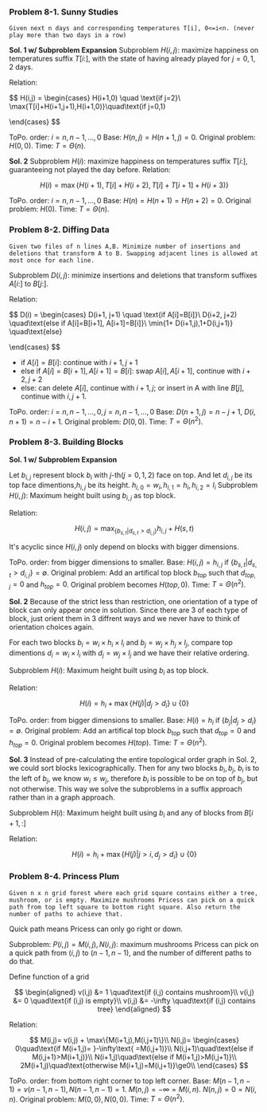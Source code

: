### Problem 8-1. Sunny Studies
    Given next n days and corresponding temperatures T[i], 0<=i<n. (never play more than two days in a row)

**Sol. 1 w/ Subproblem Expansion**
Subproblem $H(i,j)$: maximize happiness on temperatures suffix $T[i:]$, with the state of having already played for $j={0,1,2}$ days.

Relation:

$$
H(i,j) = 
\begin{cases}
H(i+1,0) \quad \text{if j=2}\\
\max\{T[i]+H(i+1,j+1),H(i+1,0)\}\quad\text{if j=0,1}

\end{cases}
$$

ToPo. order: $i=n,n-1,...,0$
Base: $H(n,j)=H(n+1,j)=0$.
Original problem: $H(0,0)$.
Time: $T=\Theta(n)$.

**Sol. 2**
Subproblem $H(i)$: maximize happiness on temperatures suffix $T[i:]$, guaranteeing not played the day before.
Relation:

$$
H(i) = \max\{H(i+1), T[i]+H(i+2),T[i]+T[i+1]+H(i+3)\}
$$

ToPo. order: $i=n,n-1,...,0$
Base: $H(n)=H(n+1)=H(n+2)=0$.
Original problem: $H(0)$.
Time: $T=\Theta(n)$.

### Problem 8-2. Diffing Data
    Given two files of n lines A,B. Minimize number of insertions and deletions that transform A to B. Swapping adjacent lines is allowed at most once for each line.

Subproblem $D(i,j)$: minimize insertions and deletions that transform suffixes $A[i:]$ to $B[j:]$.

Relation:

$$
D(i) = 
\begin{cases}
D(i+1, j+1) \quad \text{if A[i]=B[i]}\\
D(i+2, j+2) \quad\text{else if A[i]=B[i+1], A[i+1]=B[i]}\\
\min\{1+ D(i+1,j),1+D(i,j+1)\} \quad\text{else}


\end{cases}
$$


* if $A[i]=B[i]$: continue with $i+1,j+1$
* else if $A[i]=B[i+1], A[i+1]=B[i]$: swap $A[i],A[i+1]$, continue with $i+2,j+2$
* else: can delete $A[i]$, continue with $i+1,j$;
or insert in A with line $B[j]$, continue with $i,j+1$.

ToPo. order: $i=n,n-1,...,0, j=n,n-1,...,0$
Base: $D(n+1, j)=n-j+1$, $D(i,n+1) = n-i+1$.
Original problem: $D(0,0)$.
Time: $T=\Theta(n^2)$.

### Problem 8-3. Building Blocks

**Sol. 1 w/ Subproblem Expansion**

Let $b_{i,j}$ represent block $b_i$ with $j$-th($j=0,1,2$) face on top. And let $d_{i,j}$ be its top face dimentions,$h_{i,j}$ be its height. $h_{i,0}=w_i,h_{i,1}=h_i,h_{i,2}=l_i$
Subproblem $H(i,j)$: Maximum height built using $b_{i,j}$ as top block. 

Relation:

$$
H(i,j) = \max_{\{b_{s,t}|d_{s,t}>d_{i,j}\}} h_{i,j}+H(s,t)
$$

It's acyclic since $H(i,j)$ only depend on blocks with bigger dimensions.

ToPo. order: from bigger dimensions to smaller.
Base: $H(i, j)=h_{i,j}$ if $\{b_{s,t}|d_{s,t}>d_{i,j}\}=\emptyset$.
Original problem:
Add an artifical top block $b_{top}$ such that $d_{top,j}=0$ and $h_{top}=0$.
Original problem becomes $H(top,0)$.
Time: $T=\Theta(n^2)$.

**Sol. 2**
Because of the strict less than restriction, one orientation of a type of block can only appear once in solution. Since there are 3 of each type of block, just orient them in 3 diffrent ways and we never have to think of orientation choices again.

For each two blocks $b_i=w_i \times h_i \times l_i$ and $b_j=w_j \times h_j \times l_j$, compare top dimentions $d_i=w_i \times l_i$ with $d_j=w_j \times l_j$ and we have their relative ordering.

Subproblem $H(i)$: Maximum height built using $b_i$ as top block.

Relation:

$$
H(i) =  h_i + \max{\{H(j)|d_j>d_i\}}\cup \{0\}
$$

ToPo. order: from bigger dimensions to smaller.
Base: $H(i)=h_i$ if $\{b_j|d_j>d_i\}=\emptyset$.
Original problem:
Add an artifical top block $b_{top}$ such that $d_{top}=0$ and $h_{top}=0$.
Original problem becomes $H(top)$.
Time: $T=\Theta(n^2)$.

**Sol. 3**
Instead of pre-calculating the entire topological order graph in Sol. 2, we could sort blocks lexicographically. Then for any two blocks $b_i,b_j$, $b_i$ is to the left of $b_j$, we know $w_i\le w_j$, therefore $b_i$ is possible to be on top of $b_j$, but not otherwise. This way we solve the subproblems in a suffix approach rather than in a graph approach.

Subproblem $H(i)$: Maximum height built using $b_i$ and any of blocks from $B[i+1,:]$

Relation:

$$
H(i) =  h_i + \max{\{H(j)|j>i,d_j>d_i\}}\cup \{0\}
$$

### Problem 8-4. Princess Plum
    Given n x n grid forest where each grid square contains either a tree, mushroom, or is empty. Maximize mushrooms Pricess can pick on a quick path from top left square to bottom right square. Also return the number of paths to achieve that.

Quick path means Pricess can only go right or down.

Subproblem: $P(i,j)=M(i,j),N(i,j)$: maximum mushrooms Pricess can pick on a quick path from $(i,j)$ to $(n-1,n-1)$, and the number of different paths to do that.

Define function of a grid 

$$
\begin{aligned}
v(i,j) &= 1 \quad\text{if (i,j) contains mushroom}\\
v(i,j) &= 0 \quad\text{if (i,j) is empty}\\
v(i,j) &= -\infty \quad\text{if (i,j) contains tree}
\end{aligned}
$$

Relation:

$$
M(i,j)= v(i,j) + \max\{M(i+1,j),M(i,j+1)\}\\
N(i,j)= 
\begin{cases}
0\quad\text{if M(i+1,j)= }-\infty\text{ =M(i,j+1)}\\
N(i,j+1)\quad\text{else if M(i,j+1)>M(i+1,j)}\\
N(i+1,j)\quad\text{else if M(i+1,j)>M(i,j+1)}\\
2M(i+1,j)\quad\text{otherwise M(i+1,j)=M(i,j+1)}\ge0\\
\end{cases}
$$

ToPo. order: from bottom right corner to top left corner.
Base: 
$M(n-1,n-1) = v(n-1,n-1), N(n-1,n-1) = 1$.
$M(n,j) = -\infty = M(i,n)$.
$N(n,j) = 0 = N(i,n)$.
Original problem: $M(0,0),N(0,0)$.
Time: $T=\Theta(n^2)$.
